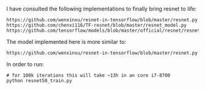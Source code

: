 I have consulted the following implementations to finally bring resnet to life:

```
https://github.com/wenxinxu/resnet-in-tensorflow/blob/master/resnet.py
https://github.com/chenxi116/TF-resnet/blob/master/resnet_model.py
https://github.com/tensorflow/models/blob/master/official/resnet/resnet_model.py
```

The model implemented here is more similar to:

```
https://github.com/wenxinxu/resnet-in-tensorflow/blob/master/resnet.py
```

In order to run:

```
# for 100k iterations this will take ~13h in an core i7-8700 
python resnet50_train.py
```
